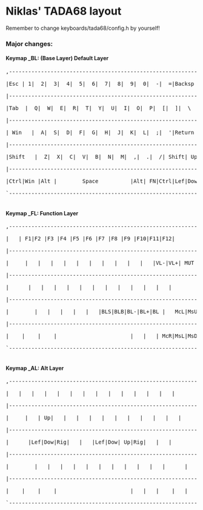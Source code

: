 # Niklas' TADA68 layout

Remember to change keyboards/tada68/config.h by yourself!<br />

### Major changes:
#### Keymap _BL: (Base Layer) Default Layer
<pre>
,----------------------------------------------------------------.<br />
|Esc | 1|  2|  3|  4|  5|  6|  7|  8|  9|  0|  -|  =|Backsp | ~  |<br />
|----------------------------------------------------------------|<br />
|Tab  |  Q|  W|  E|  R|  T|  Y|  U|  I|  O|  P|  [|  ]|  \  |Del |<br />
|----------------------------------------------------------------|<br />
| Win   |  A|  S|  D|  F|  G|  H|  J|  K|  L|  ;|  '|Return |PgUp|<br />
|----------------------------------------------------------------|<br />
|Shift   |  Z|  X|  C|  V|  B|  N|  M|  ,|  .|  /| Shift| Up|PgDn|<br />
|----------------------------------------------------------------|<br />
|Ctrl|Win |Alt |        Space          |Alt| FN|Ctrl|Lef|Dow|Rig |<br />
`----------------------------------------------------------------'<br />
</pre>

#### Keymap _FL: Function Layer
<pre>
,----------------------------------------------------------------.<br />
|   | F1|F2 |F3 |F4 |F5 |F6 |F7 |F8 |F9 |F10|F11|F12|       |    |<br />
|----------------------------------------------------------------|<br />
|     |   |   |   |   |   |   |   |   |   |   |VL-|VL+| MUT |Ins |<br />
|----------------------------------------------------------------|<br />
|      |   |   |   |   |   |   |   |   |   |   |   |        |Hom |<br />
|----------------------------------------------------------------|<br />
|        |   |   |   |   |   |BLS|BLB|BL-|BL+|BL |   McL|MsU|End |<br />
|----------------------------------------------------------------|<br />
|    |    |    |                       |   |   | McR|MsL|MsD|MsR |<br />
`----------------------------------------------------------------'<br />
</pre>

#### Keymap _AL: Alt Layer
<pre>
,----------------------------------------------------------------.<br />
|   |   |   |   |   |   |   |   |   |   |   |   |   |       |    |<br />
|----------------------------------------------------------------|<br />
|     |   | Up|   |   |   |   |   |   |   |   |   |   |     |    |<br />
|----------------------------------------------------------------|<br />
|      |Lef|Dow|Rig|   |   |Lef|Dow| Up|Rig|   |   |        |    |<br />
|----------------------------------------------------------------|<br />
|        |   |   |   |   |   |   |   |   |   |   |      |   |    |<br />
|----------------------------------------------------------------|<br />
|    |    |    |                       |   |   |    |   |   |    |<br />
`----------------------------------------------------------------'<br />
</pre>
